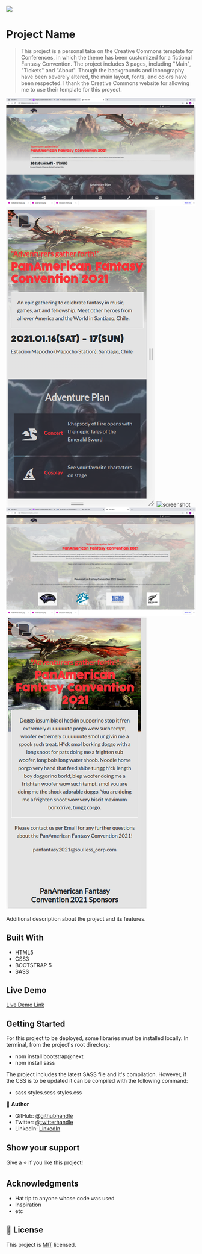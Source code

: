 ![](https://img.shields.io/badge/Microverse-blueviolet)

# Project Name

> This project is a personal take on the Creative Commons template for Conferences, in which the theme has been customized for a fictional Fantasy Convention. The project includes 3 pages, including "Main", "Tickets" and "About". Though the backgrounds and iconography have been severely altered, the main layout, fonts, and colors have been respected. 
I thank the Creative Commons website for allowing me to use their template for this proyect.

![screenshot](./main-desktop.png)
![screenshot](./main-mobile.png)
![screenshot](./tickets-desktop)
![screenshot](./about-desktop.png)
![screenshot](./about-mobile.png)

Additional description about the project and its features.

## Built With

- HTML5
- CSS3
- BOOTSTRAP 5
- SASS

## Live Demo

[Live Demo Link](https://rokovarano.github.io/Assessment/)

## Getting Started

For this project to be deployed, some libraries must be installed locally. In terminal, from the project's root directory:

- npm install bootstrap@next
- npm install sass

The project includes the latest SASS file and it's compilation. However, if the CSS is to be updated it can be compiled with the following command:

- sass styles.scss styles.css

👤 **Author**

- GitHub: [@githubhandle](https://github.com/RokoVarano/Assessment)
- Twitter: [@twitterhandle](https://twitter.com/RodrigoIbacet11)
- LinkedIn: [LinkedIn](https://www.linkedin.com/in/rodrigo-ibaceta-a8657611a/)

## Show your support

Give a ⭐️ if you like this project!

## Acknowledgments

- Hat tip to anyone whose code was used
- Inspiration
- etc

## 📝 License

This project is [MIT](LICENSE) licensed.